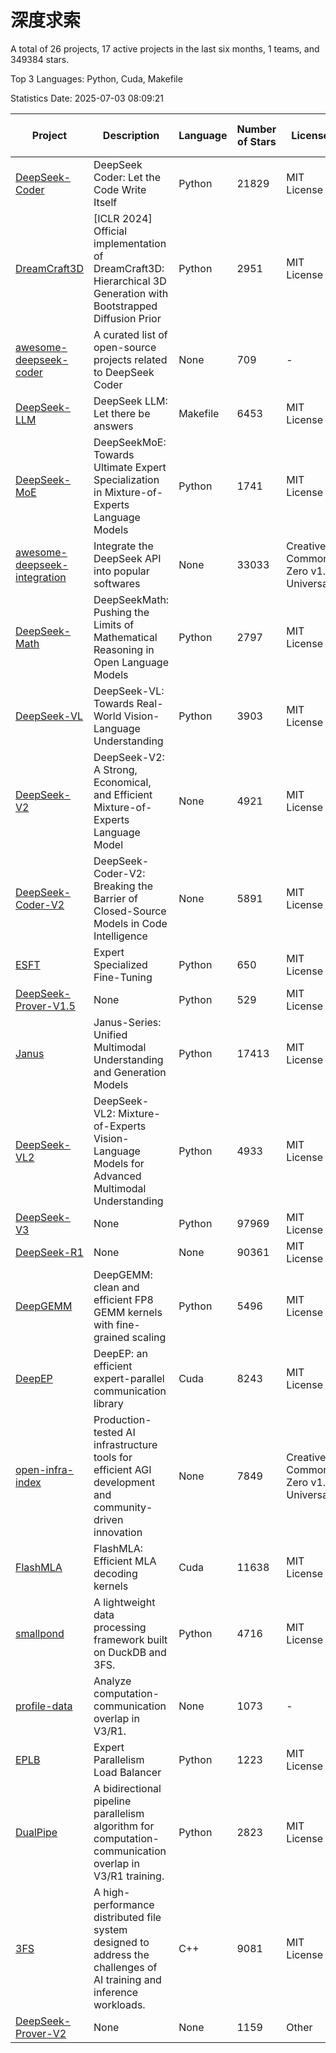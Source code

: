 # 深度求索

A total of 26 projects, 17 active projects in the last six months, 1 teams, and 349384 stars.

Top 3 Languages: Python, Cuda, Makefile

Statistics Date: 2025-07-03 08:09:21

| Project | Description | Language | Number of Stars | License | Creation Date | Last Updated Date | Last Pushed Date |
| --- | --- | --- | --- | --- | --- | --- | --- |
| [DeepSeek-Coder](https://github.com/deepseek-ai/DeepSeek-Coder) | DeepSeek Coder: Let the Code Write Itself | Python | 21829 | MIT License | 2023-10-20 | 2025-07-03 | 2024-05-21 |
| [DreamCraft3D](https://github.com/deepseek-ai/DreamCraft3D) | [ICLR 2024] Official implementation of DreamCraft3D: Hierarchical 3D Generation with Bootstrapped Diffusion Prior | Python | 2951 | MIT License | 2023-10-23 | 2025-07-02 | 2025-04-22 |
| [awesome-deepseek-coder](https://github.com/deepseek-ai/awesome-deepseek-coder) | A curated list of open-source projects related to DeepSeek Coder | None | 709 | - | 2023-11-06 | 2025-07-02 | 2024-04-03 |
| [DeepSeek-LLM](https://github.com/deepseek-ai/DeepSeek-LLM) | DeepSeek LLM: Let there be answers | Makefile | 6453 | MIT License | 2023-11-29 | 2025-07-03 | 2024-02-04 |
| [DeepSeek-MoE](https://github.com/deepseek-ai/DeepSeek-MoE) | DeepSeekMoE: Towards Ultimate Expert Specialization in Mixture-of-Experts Language Models | Python | 1741 | MIT License | 2024-01-02 | 2025-07-02 | 2024-01-16 |
| [awesome-deepseek-integration](https://github.com/deepseek-ai/awesome-deepseek-integration) | Integrate the DeepSeek API into popular softwares | None | 33033 | Creative Commons Zero v1.0 Universal | 2024-01-11 | 2025-07-03 | 2025-05-13 |
| [DeepSeek-Math](https://github.com/deepseek-ai/DeepSeek-Math) | DeepSeekMath: Pushing the Limits of Mathematical Reasoning in Open Language Models | Python | 2797 | MIT License | 2024-02-05 | 2025-07-03 | 2024-04-15 |
| [DeepSeek-VL](https://github.com/deepseek-ai/DeepSeek-VL) | DeepSeek-VL: Towards Real-World Vision-Language Understanding | Python | 3903 | MIT License | 2024-03-07 | 2025-07-03 | 2024-04-24 |
| [DeepSeek-V2](https://github.com/deepseek-ai/DeepSeek-V2) | DeepSeek-V2: A Strong, Economical, and Efficient Mixture-of-Experts Language Model | None | 4921 | MIT License | 2024-04-22 | 2025-07-03 | 2024-09-25 |
| [DeepSeek-Coder-V2](https://github.com/deepseek-ai/DeepSeek-Coder-V2) | DeepSeek-Coder-V2: Breaking the Barrier of Closed-Source Models in Code Intelligence | None | 5891 | MIT License | 2024-06-14 | 2025-07-03 | 2024-09-24 |
| [ESFT](https://github.com/deepseek-ai/ESFT) | Expert Specialized Fine-Tuning | Python | 650 | MIT License | 2024-07-04 | 2025-07-03 | 2025-05-22 |
| [DeepSeek-Prover-V1.5](https://github.com/deepseek-ai/DeepSeek-Prover-V1.5) | None | Python | 529 | MIT License | 2024-08-15 | 2025-07-02 | 2024-08-16 |
| [Janus](https://github.com/deepseek-ai/Janus) | Janus-Series: Unified Multimodal Understanding and Generation Models | Python | 17413 | MIT License | 2024-10-18 | 2025-07-02 | 2025-02-01 |
| [DeepSeek-VL2](https://github.com/deepseek-ai/DeepSeek-VL2) | DeepSeek-VL2: Mixture-of-Experts Vision-Language Models for Advanced Multimodal Understanding | Python | 4933 | MIT License | 2024-12-13 | 2025-07-03 | 2025-02-26 |
| [DeepSeek-V3](https://github.com/deepseek-ai/DeepSeek-V3) | None | Python | 97969 | MIT License | 2024-12-26 | 2025-07-03 | 2025-06-27 |
| [DeepSeek-R1](https://github.com/deepseek-ai/DeepSeek-R1) | None | None | 90361 | MIT License | 2025-01-20 | 2025-07-03 | 2025-06-27 |
| [DeepGEMM](https://github.com/deepseek-ai/DeepGEMM) | DeepGEMM: clean and efficient FP8 GEMM kernels with fine-grained scaling | Python | 5496 | MIT License | 2025-02-13 | 2025-07-03 | 2025-07-02 |
| [DeepEP](https://github.com/deepseek-ai/DeepEP) | DeepEP: an efficient expert-parallel communication library | Cuda | 8243 | MIT License | 2025-02-17 | 2025-07-02 | 2025-07-02 |
| [open-infra-index](https://github.com/deepseek-ai/open-infra-index) | Production-tested AI infrastructure tools for efficient AGI development and community-driven innovation | None | 7849 | Creative Commons Zero v1.0 Universal | 2025-02-21 | 2025-07-02 | 2025-05-15 |
| [FlashMLA](https://github.com/deepseek-ai/FlashMLA) | FlashMLA: Efficient MLA decoding kernels | Cuda | 11638 | MIT License | 2025-02-21 | 2025-07-02 | 2025-04-29 |
| [smallpond](https://github.com/deepseek-ai/smallpond) | A lightweight data processing framework built on DuckDB and 3FS. | Python | 4716 | MIT License | 2025-02-24 | 2025-07-03 | 2025-03-05 |
| [profile-data](https://github.com/deepseek-ai/profile-data) | Analyze computation-communication overlap in V3/R1. | None | 1073 | - | 2025-02-26 | 2025-07-01 | 2025-03-21 |
| [EPLB](https://github.com/deepseek-ai/EPLB) | Expert Parallelism Load Balancer | Python | 1223 | MIT License | 2025-02-26 | 2025-07-03 | 2025-03-24 |
| [DualPipe](https://github.com/deepseek-ai/DualPipe) | A bidirectional pipeline parallelism algorithm for computation-communication overlap in V3/R1 training. | Python | 2823 | MIT License | 2025-02-26 | 2025-07-02 | 2025-03-10 |
| [3FS](https://github.com/deepseek-ai/3FS) |  A high-performance distributed file system designed to address the challenges of AI training and inference workloads.  | C++ | 9081 | MIT License | 2025-02-27 | 2025-07-03 | 2025-06-17 |
| [DeepSeek-Prover-V2](https://github.com/deepseek-ai/DeepSeek-Prover-V2) | None | None | 1159 | Other | 2025-04-30 | 2025-07-01 | 2025-04-30 |
